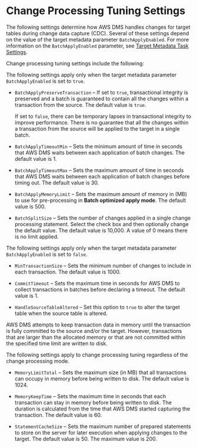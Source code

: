 # Change Processing Tuning Settings<a name="CHAP_Tasks.CustomizingTasks.TaskSettings.ChangeProcessingTuning"></a>

The following settings determine how AWS DMS handles changes for target tables during change data capture \(CDC\)\. Several of these settings depend on the value of the target metadata parameter `BatchApplyEnabled`\. For more information on the `BatchApplyEnabled` parameter, see [Target Metadata Task Settings](CHAP_Tasks.CustomizingTasks.TaskSettings.TargetMetadata.md)\.

Change processing tuning settings include the following:

The following settings apply only when the target metadata parameter `BatchApplyEnabled` is set to `true`\.

+ `BatchApplyPreserveTransaction` – If set to `true`, transactional integrity is preserved and a batch is guaranteed to contain all the changes within a transaction from the source\. The default value is `true`\.

  If set to `false`, there can be temporary lapses in transactional integrity to improve performance\. There is no guarantee that all the changes within a transaction from the source will be applied to the target in a single batch\. 

+ `BatchApplyTimeoutMin` – Sets the minimum amount of time in seconds that AWS DMS waits between each application of batch changes\. The default value is 1\.

+ `BatchApplyTimeoutMax` – Sets the maximum amount of time in seconds that AWS DMS waits between each application of batch changes before timing out\. The default value is 30\.

+ `BatchApplyMemoryLimit` – Sets the maximum amount of memory in \(MB\) to use for pre\-processing in **Batch optimized apply mode**\. The default value is 500\.

+ `BatchSplitSize` – Sets the number of changes applied in a single change processing statement\. Select the check box and then optionally change the default value\. The default value is 10,000\. A value of 0 means there is no limit applied\.

The following settings apply only when the target metadata parameter `BatchApplyEnabled` is set to `false`\.

+ `MinTransactionSize` – Sets the minimum number of changes to include in each transaction\. The default value is 1000\.

+ `CommitTimeout` – Sets the maximum time in seconds for AWS DMS to collect transactions in batches before declaring a timeout\. The default value is 1\.

+ `HandleSourceTableAltered` – Set this option to `true` to alter the target table when the source table is altered\.

AWS DMS attempts to keep transaction data in memory until the transaction is fully committed to the source and/or the target\. However, transactions that are larger than the allocated memory or that are not committed within the specified time limit are written to disk\.

The following settings apply to change processing tuning regardless of the change processing mode\.

+ `MemoryLimitTotal` – Sets the maximum size \(in MB\) that all transactions can occupy in memory before being written to disk\. The default value is 1024\.

+ `MemoryKeepTime` – Sets the maximum time in seconds that each transaction can stay in memory before being written to disk\. The duration is calculated from the time that AWS DMS started capturing the transaction\. The default value is 60\. 

+ `StatementCacheSize` – Sets the maximum number of prepared statements to store on the server for later execution when applying changes to the target\. The default value is 50\. The maximum value is 200\. 